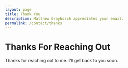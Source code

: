 ```yaml
---
layout: page
title: Thank You
description: Matthew Graybosch appreciates your email.
permalink: /contact/thanks
---
```

# Thanks For Reaching Out

Thanks for reaching out to me. I'll get back to you soon.